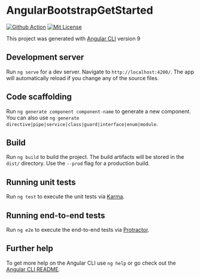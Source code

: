 # AngularBootstrapGetStarted
[![Github Action](https://github.com/liemlylac/angular-bootstrap-get-started/workflows/Node.js%20CI/badge.svg)](https://github.com/liemlylac/angular-bootstrap-get-started/actions)
[![Mit License](https://img.shields.io/github/license/liemlylac/angular-bootstrap-get-started)](https://github.com/liemlylac/angular-bootstrap-get-started/blob/master/LICENSE)

This project was generated with [Angular CLI](https://github.com/angular/angular-cli) version 9

## Development server

Run `ng serve` for a dev server. Navigate to `http://localhost:4200/`. The app will automatically reload if you change any of the source files.

## Code scaffolding

Run `ng generate component component-name` to generate a new component. You can also use `ng generate directive|pipe|service|class|guard|interface|enum|module`.

## Build

Run `ng build` to build the project. The build artifacts will be stored in the `dist/` directory. Use the `--prod` flag for a production build.

## Running unit tests

Run `ng test` to execute the unit tests via [Karma](https://karma-runner.github.io).

## Running end-to-end tests

Run `ng e2e` to execute the end-to-end tests via [Protractor](http://www.protractortest.org/).

## Further help

To get more help on the Angular CLI use `ng help` or go check out the [Angular CLI README](https://github.com/angular/angular-cli/blob/master/README.md).
